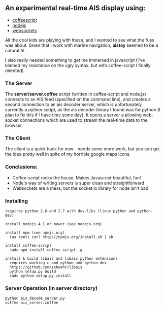 
## An experimental real-time AIS display using: ##

- [coffeescript](http://coffeescript.org/)
- [nodejs](http://nodejs.org/)
- [websockets](http://dev.w3.org/html5/websockets/)

All the cool kids are playing with these, and I wanted to see what the fuss was about. Given that I work with marine navigation, **aistoy** seemed to be a natural fit.

I also really needed something to get me immersed in javascript (I've blamed my resistance on the ugly syntax, but with coffee-script I finally relented).

### The Server ###

The **server/server.coffee** script (written in coffee-script and node.js) connects
to an AIS feed (specified on the command line), and creates a second connection to an
ais decoder server, which is unfortunately currently a python script, as the ais decoder
library I found was for python (I plan to fix this if I have time some day).   It opens a server a allowing web-socket connections which are used to stream the real-time data to the browser.

### The Client ###

The client is a quick hack for now - needs some more work, but you can get the 
idea pretty well in spite of my horrible google maps icons.

### Conclusions: ###

- Coffee-script rocks the house.  Makes Javascript beautiful, fun!
- Node's way of writing servers is super clean and straightforward
- Websockets are a mess, but the socket.io library for node isn't bad

### Installing ###

    requires python 2.6 and 2.7 with dev-libs (linux python and python-dev)

    install nodejs 4.1 or newer (see nodejs.org)

    install npm (see npmjs.org)
      (as root) curl http://npmjs.org/install.sh | sh

    install coffee-script
      sudo npm install coffee-script -g
  
    install & build libais and libais python extensions
      requires working c and python and python-dev
      https://github.com/schwehr/libais
      python setup.py build
      sudo python setup.py install
  
### Server Operation (in server directory) ####

    python ais_decode_server.py
    coffee ais_server.coffee
    
  




